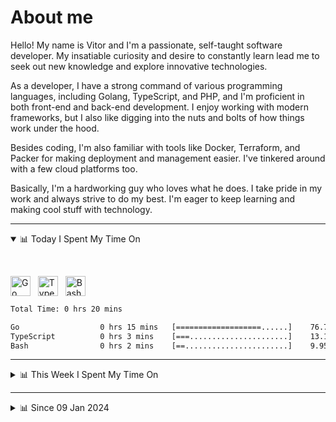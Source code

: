 # About me

Hello! My name is Vitor and I'm a passionate, self-taught software developer. My insatiable curiosity and desire to constantly learn lead me to seek out new knowledge and explore innovative technologies.

As a developer, I have a strong command of various programming languages, including Golang, TypeScript, and PHP, and I'm proficient in both front-end and back-end development. I enjoy working with modern frameworks, but I also like digging into the nuts and bolts of how things work under the hood.

Besides coding, I'm also familiar with tools like Docker, Terraform, and Packer for making deployment and management easier. I've tinkered around with a few cloud platforms too.

Basically, I'm a hardworking guy who loves what he does. I take pride in my work and always strive to do my best. I'm eager to keep learning and making cool stuff with technology.

---

<!-- ## 📊 Today I Spent My Time On -->

<details open>
<summary>📊 Today I Spent My Time On</summary>

&nbsp;

<!--DEVTIMER:TODAY:START-->
<img align="center" width="32px" src="https://cdn.simpleicons.org/go/00ADD8" alt="Go" />&nbsp;&nbsp;&nbsp;<img align="center" width="32px" src="https://cdn.simpleicons.org/typescript/3178C6" alt="TypeScript" />&nbsp;&nbsp;&nbsp;<img align="center" width="32px" src="https://cdn.simpleicons.org/gnubash/fff" alt="Bash" />&nbsp;&nbsp;&nbsp;

```txt
Total Time: 0 hrs 20 mins

Go                  0 hrs 15 mins   [===================......]    76.78 %
TypeScript          0 hrs 3 mins    [===......................]    13.18 %
Bash                0 hrs 2 mins    [==.......................]    9.95 %
```

<!--DEVTIMER:TODAY:END-->

</details>

---
<details>
<summary>📊 This Week I Spent My Time On</summary>

&nbsp;

<!--DEVTIMER:WEEK:START-->
<img align="center" width="32px" src="https://cdn.simpleicons.org/go/00ADD8" alt="Go" />&nbsp;&nbsp;&nbsp;<img align="center" width="32px" src="https://cdn.simpleicons.org/typescript/3178C6" alt="TypeScript" />&nbsp;&nbsp;&nbsp;<img align="center" width="32px" src="https://cdn.simpleicons.org/gnubash/fff" alt="Bash" />&nbsp;&nbsp;&nbsp;

```txt
Total Time: 0 hrs 20 mins

Go                  0 hrs 15 mins   [===================......]    76.78 %
TypeScript          0 hrs 3 mins    [===......................]    13.18 %
Bash                0 hrs 2 mins    [==.......................]    9.95 %
```

<!--DEVTIMER:WEEK:END-->
</details>

---


<details>
<summary>📊 Since 09 Jan 2024</summary>

&nbsp;

<!--DEVTIMER::START-->
<img align="center" width="32px" src="https://cdn.simpleicons.org/typescript/3178C6" alt="TypeScript" />&nbsp;&nbsp;&nbsp;<img align="center" width="32px" src="https://cdn.simpleicons.org/vuedotjs/4FC08D" alt="Vue" />&nbsp;&nbsp;&nbsp;<img align="center" width="32px" src="https://cdn.simpleicons.org/go/00ADD8" alt="Go" />&nbsp;&nbsp;&nbsp;<img align="center" width="32px" src="https://cdn.simpleicons.org/carrd/fff" alt="JSON" />&nbsp;&nbsp;&nbsp;<img align="center" width="32px" src="https://cdn.simpleicons.org/gnubash/fff" alt="Bash" />&nbsp;&nbsp;&nbsp;<img align="center" width="32px" src="https://cdn.simpleicons.org/python/3776AB" alt="Python" />&nbsp;&nbsp;&nbsp;<img align="center" width="32px" src="https://cdn.simpleicons.org/javascript/F7DF1E" alt="JavaScript" />&nbsp;&nbsp;&nbsp;<img align="center" width="32px" src="https://cdn.simpleicons.org/markdown/fff" alt="Markdown" />&nbsp;&nbsp;&nbsp;<img align="center" width="32px" src="https://cdn.simpleicons.org/yaml/fff" alt="YAML" />&nbsp;&nbsp;&nbsp;<img align="center" width="32px" src="https://cdn.simpleicons.org/html5/E34F26" alt="HTML" />&nbsp;&nbsp;&nbsp;<img align="center" width="32px" src="https://cdn.simpleicons.org/academia/fff" alt="Text" />&nbsp;&nbsp;&nbsp;<img align="center" width="32px" src="https://cdn.simpleicons.org/css3/1572B6" alt="CSS" />&nbsp;&nbsp;&nbsp;<img align="center" width="32px" src="https://cdn.simpleicons.org/php/777BB4" alt="PHP" />&nbsp;&nbsp;&nbsp;

```txt
Total Time: 262 hrs 23 mins

TypeScript          138 hrs 26 mins [=============............]    52.77 %
Vue                 30 hrs 2 mins   [==.......................]    11.45 %
Go                  26 hrs 39 mins  [==.......................]    10.16 %
JSON                12 hrs 11 mins  [=........................]    4.64 %
Bash                12 hrs 6 mins   [=........................]    4.61 %
Python              9 hrs 11 mins   [.........................]    3.50 %
JavaScript          6 hrs 6 mins    [.........................]    2.32 %
Markdown            5 hrs 48 mins   [.........................]    2.21 %
YAML                5 hrs 16 mins   [.........................]    2.01 %
SCSS                3 hrs 9 mins    [.........................]    1.20 %
Docker              2 hrs 48 mins   [.........................]    1.07 %
HTML                1 hrs 46 mins   [.........................]    0.67 %
SQL                 1 hrs 10 mins   [.........................]    0.45 %
VimL                1 hrs 2 mins    [.........................]    0.39 %
Nginx               0 hrs 29 mins   [.........................]    0.18 %
INI                 0 hrs 20 mins   [.........................]    0.13 %
XML                 0 hrs 20 mins   [.........................]    0.13 %
Text                0 hrs 17 mins   [.........................]    0.11 %
CSS                 0 hrs 13 mins   [.........................]    0.08 %
TSX                 0 hrs 9 mins    [.........................]    0.06 %
PHP                 0 hrs 7 mins    [.........................]    0.04 %
reStructuredText    0 hrs 4 mins    [.........................]    0.02 %
Sass                0 hrs 1 mins    [.........................]    0.01 %
```

<!--DEVTIMER::END-->

</details>
